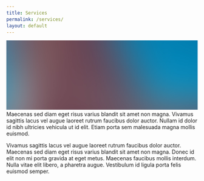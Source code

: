 ```yaml
---
title: Services
permalink: /services/
layout: default
---
```

<img src="/images/pic07.jpg" alt="" class="image fit" />
Maecenas sed diam eget risus varius blandit sit amet non magna. Vivamus sagittis lacus vel augue laoreet rutrum faucibus dolor auctor. Nullam id dolor id nibh ultricies vehicula ut id elit. Etiam porta sem malesuada magna mollis euismod.

Vivamus sagittis lacus vel augue laoreet rutrum faucibus dolor auctor. Maecenas sed diam eget risus varius blandit sit amet non magna. Donec id elit non mi porta gravida at eget metus. Maecenas faucibus mollis interdum. Nulla vitae elit libero, a pharetra augue. Vestibulum id ligula porta felis euismod semper.

